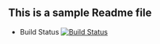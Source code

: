 ## This is a sample Readme file

  * Build Status
 [![Build Status](http://50.19.10.242:8080/buildStatus/icon?job=VotingApp%2Fworker-build)](http://50.19.10.242:8080/job/VotingApp/job/worker-build/)
